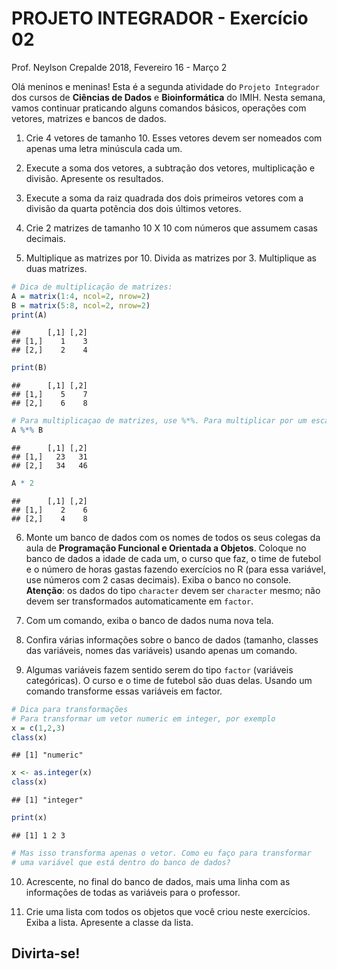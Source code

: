 PROJETO INTEGRADOR - Exercício 02
================
Prof. Neylson Crepalde
2018, Fevereiro 16 - Março 2

Olá meninos e meninas\! Esta é a segunda atividade do `Projeto
Integrador` dos cursos de **Ciências de Dados** e **Bioinformática** do
IMIH. Nesta semana, vamos continuar praticando alguns comandos básicos,
operações com vetores, matrizes e bancos de dados.

1.  Crie 4 vetores de tamanho 10. Esses vetores devem ser nomeados com
    apenas uma letra minúscula cada um.

2.  Execute a soma dos vetores, a subtração dos vetores, multiplicação e
    divisão. Apresente os resultados.

3.  Execute a soma da raiz quadrada dos dois primeiros vetores com a
    divisão da quarta potência dos dois últimos vetores.

4.  Crie 2 matrizes de tamanho 10 X 10 com números que assumem casas
    decimais.

5.  Multiplique as matrizes por 10. Divida as matrizes por 3.
    Multiplique as duas matrizes.

<!-- end list -->

``` r
# Dica de multiplicação de matrizes:
A = matrix(1:4, ncol=2, nrow=2)
B = matrix(5:8, ncol=2, nrow=2)
print(A)
```

    ##      [,1] [,2]
    ## [1,]    1    3
    ## [2,]    2    4

``` r
print(B)
```

    ##      [,1] [,2]
    ## [1,]    5    7
    ## [2,]    6    8

``` r
# Para multiplicaçao de matrizes, use %*%. Para multiplicar por um escalar, use apenas *
A %*% B
```

    ##      [,1] [,2]
    ## [1,]   23   31
    ## [2,]   34   46

``` r
A * 2
```

    ##      [,1] [,2]
    ## [1,]    2    6
    ## [2,]    4    8

6.  Monte um banco de dados com os nomes de todos os seus colegas da
    aula de **Programação Funcional e Orientada a Objetos**. Coloque no
    banco de dados a idade de cada um, o curso que faz, o time de
    futebol e o número de horas gastas fazendo exercícios no R (para
    essa variável, use números com 2 casas decimais). Exiba o banco no
    console. **Atenção**: os dados do tipo `character` devem ser
    `character` mesmo; não devem ser transformados automaticamente em
    `factor`.

7.  Com um comando, exiba o banco de dados numa nova tela.

8.  Confira várias informações sobre o banco de dados (tamanho, classes
    das variáveis, nomes das variáveis) usando apenas um comando.

9.  Algumas variáveis fazem sentido serem do tipo `factor` (variáveis
    categóricas). O curso e o time de futebol são duas delas. Usando um
    comando transforme essas variáveis em factor.

<!-- end list -->

``` r
# Dica para transformações
# Para transformar um vetor numeric em integer, por exemplo
x = c(1,2,3)
class(x)
```

    ## [1] "numeric"

``` r
x <- as.integer(x)
class(x)
```

    ## [1] "integer"

``` r
print(x)
```

    ## [1] 1 2 3

``` r
# Mas isso transforma apenas o vetor. Como eu faço para transformar 
# uma variável que está dentro do banco de dados?
```

10. Acrescente, no final do banco de dados, mais uma linha com as
    informações de todas as variáveis para o professor.

11. Crie uma lista com todos os objetos que você criou neste exercícios.
    Exiba a lista. Apresente a classe da lista.

## Divirta-se\!
